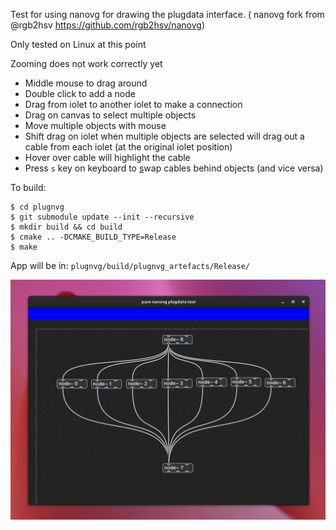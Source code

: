 Test for using nanovg for drawing the plugdata interface.
( nanovg fork from @rgb2hsv https://github.com/rgb2hsv/nanovg)

Only tested on Linux at this point

Zooming does not work correctly yet

* Middle mouse to drag around
* Double click to add a node
* Drag from iolet to another iolet to make a connection
* Drag on canvas to select multiple objects
* Move multiple objects with mouse
* Shift drag on iolet when multiple objects are selected will drag out a cable from each iolet (at the original iolet position)
* Hover over cable will highlight the cable
* Press `s` key on keyboard to <ins>s</ins>wap cables behind objects (and vice versa)

To build:
```
$ cd plugnvg
$ git submodule update --init --recursive
$ mkdir build && cd build
$ cmake .. -DCMAKE_BUILD_TYPE=Release
$ make 
```

App will be in: `plugnvg/build/plugnvg_artefacts/Release/`

![plugnvg-example.png](plugnvg-example.png)